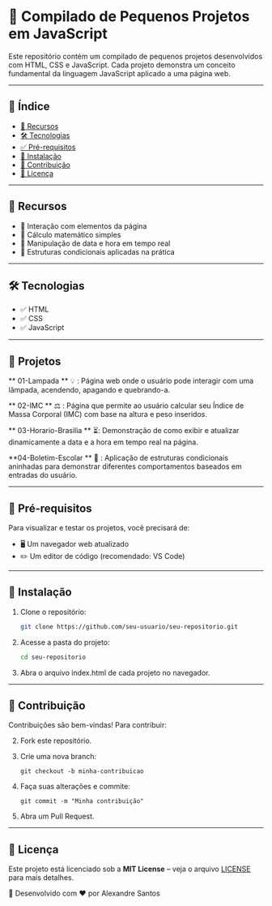 # 📌 Compilado de Pequenos Projetos em JavaScript

Este repositório contém um compilado de pequenos projetos desenvolvidos com HTML, CSS e JavaScript. Cada projeto demonstra um conceito fundamental da linguagem JavaScript aplicado a uma página web.

---

## 📌 Índice
- [🚀 Recursos](#-recursos)
- [🛠 Tecnologias](#-tecnologias)
- [✅ Pré-requisitos](#-pré-requisitos)
- [💾 Instalação](#-instalação)
- [🤝 Contribuição](#-contribuição)
- [📄 Licença](#-licença)

---

## 🚀 Recursos
- 🔹 Interação com elementos da página
- 🔹 Cálculo matemático simples
- 🔹 Manipulação de data e hora em tempo real
- 🔹 Estruturas condicionais aplicadas na prática

---

## 🛠 Tecnologias
- ✅ HTML
- ✅ CSS
- ✅ JavaScript

---

## 📂 Projetos
** 01-Lampada ** 💡 : Página web onde o usuário pode interagir com uma lâmpada, acendendo, apagando e quebrando-a.
   
** 02-IMC ** ⚖️ : Página que permite ao usuário calcular seu Índice de Massa Corporal (IMC) com base na altura e peso inseridos.
   
** 03-Horario-Brasilia ** ⏳: Demonstração de como exibir e atualizar dinamicamente a data e a hora em tempo real na página.
   
**04-Boletim-Escolar ** 🔀 : Aplicação de estruturas condicionais aninhadas para demonstrar diferentes comportamentos baseados em entradas do usuário.

---

## 📌 Pré-requisitos
Para visualizar e testar os projetos, você precisará de:
- 🖥️ Um navegador web atualizado
- ✏️ Um editor de código (recomendado: VS Code)

---

## 🔧 Instalação
1. Clone o repositório:
   
   ```sh
   git clone https://github.com/seu-usuario/seu-repositorio.git

3. Acesse a pasta do projeto:
   
   ```sh
   cd seu-repositorio

5. Abra o arquivo index.html de cada projeto no navegador.
---

## 🤝 Contribuição
Contribuições são bem-vindas! Para contribuir:

2. Fork este repositório.
3. Crie uma nova branch:

    ```
    git checkout -b minha-contribuicao
    ```

4. Faça suas alterações e commite:

    ```
    git commit -m "Minha contribuição"
    ```

5. Abra um Pull Request.

---

## 📜 Licença
Este projeto está licenciado sob a **MIT License** – veja o arquivo [LICENSE](LICENSE) para mais detalhes.

📌 Desenvolvido com ❤️ por Alexandre Santos
